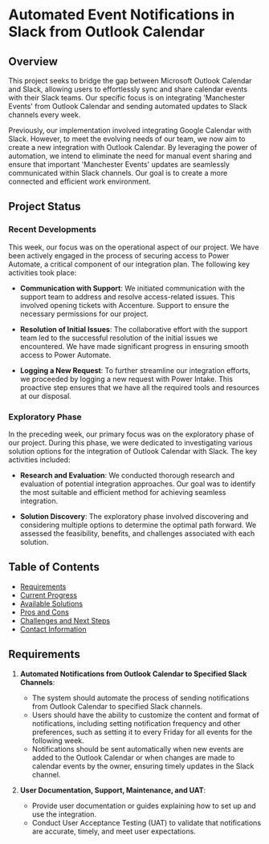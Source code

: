 # Automated Event Notifications in Slack from Outlook Calendar

## Overview

This project seeks to bridge the gap between Microsoft Outlook Calendar and Slack, allowing users to effortlessly sync and share calendar events with their Slack teams. Our specific focus is on integrating 'Manchester Events' from Outlook Calendar and sending automated updates to Slack channels every week.

Previously, our implementation involved integrating Google Calendar with Slack. However, to meet the evolving needs of our team, we now aim to create a new integration with Outlook Calendar. By leveraging the power of automation, we intend to eliminate the need for manual event sharing and ensure that important 'Manchester Events' updates are seamlessly communicated within Slack channels. Our goal is to create a more connected and efficient work environment.

## Project Status

### Recent Developments

This week, our focus was on the operational aspect of our project. We have been actively engaged in the process of securing access to Power Automate, a critical component of our integration plan. The following key activities took place:

- **Communication with Support**: We initiated communication with the support team to address and resolve access-related issues. This involved opening tickets with Accenture. Support to ensure the necessary permissions for our project.

- **Resolution of Initial Issues**: The collaborative effort with the support team led to the successful resolution of the initial issues we encountered. We have made significant progress in ensuring smooth access to Power Automate.

- **Logging a New Request**: To further streamline our integration efforts, we proceeded by logging a new request with Power Intake. This proactive step ensures that we have all the required tools and resources at our disposal.

### Exploratory Phase

In the preceding week, our primary focus was on the exploratory phase of our project. During this phase, we were dedicated to investigating various solution options for the integration of Outlook Calendar with Slack. The key activities included:

- **Research and Evaluation**: We conducted thorough research and evaluation of potential integration approaches. Our goal was to identify the most suitable and efficient method for achieving seamless integration.

- **Solution Discovery**: The exploratory phase involved discovering and considering multiple options to determine the optimal path forward. We assessed the feasibility, benefits, and challenges associated with each solution.

## Table of Contents

- [Requirements](#requirements)
- [Current Progress](#current-progress)
- [Available Solutions](#available-solutions)
- [Pros and Cons](#pros-and-cons)
- [Challenges and Next Steps](#challenges-and-next-steps)
- [Contact Information](#contact-information)

## Requirements

1. **Automated Notifications from Outlook Calendar to Specified Slack Channels**:

   - The system should automate the process of sending notifications from Outlook Calendar to specified Slack channels.
   - Users should have the ability to customize the content and format of notifications, including setting notification frequency and other preferences, such as setting it to every Friday for all events for the following week.
   - Notifications should be sent automatically when new events are added to the Outlook Calendar or when changes are made to calendar events by the owner, ensuring timely updates in the Slack channel.

2. **User Documentation, Support, Maintenance, and UAT**:
   - Provide user documentation or guides explaining how to set up and use the integration.
   - Conduct User Acceptance Testing (UAT) to validate that notifications are accurate, timely, and meet user expectations.
